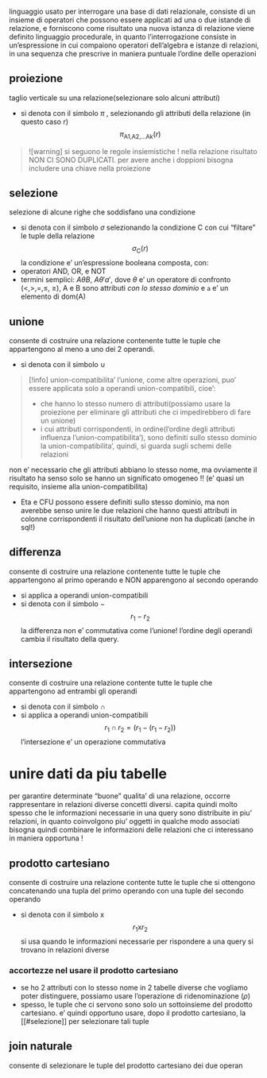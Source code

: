 linguaggio usato per interrogare una base di dati relazionale, consiste di un insieme di operatori che possono essere applicati ad una o due istande di relazione, e forniscono come risultato una nuova istanza di relazione
viene definito linguaggio procedurale, in quanto l’interrogazione consiste in un’espressione in cui compaiono operatori dell’algebra e istanze di relazioni, in una sequenza che prescrive in maniera puntuale l’ordine delle operazioni
## proiezione
taglio verticale su una relazione(selezionare solo alcuni attributi)
- si denota con il simbolo $\pi$
, selezionando gli attributi della relazione (in questo caso r)
$$\pi_{\text{A1,A2,...Ak}}(r)$$
>![warning] si seguono le regole insiemistiche ! nella relazione risultato NON CI SONO DUPLICATI. per avere anche i doppioni bisogna includere una chiave nella proiezione
## selezione
selezione di alcune righe che soddisfano una condizione
- si denota con il simbolo $\sigma$
selezionando la condizione C con cui “filtare” le tuple della relazione
$$\sigma_{\text{C}}(r)$$
la condizione e’ un’espressione booleana composta, con:
- operatori AND, OR, e NOT
- termini semplici: $A\theta B$, $A\theta  'a'$, dove $\theta$ e’ un operatore di confronto (<,>,=,≤, ≥), A e B sono attributi _con lo stesso dominio_ e `a` e’ un elemento di dom(A)
## unione
consente di costruire una relazione contenente tutte le tuple che appartengono al meno a uno dei 2 operandi.
- si denota con il simbolo $\cup$ 
>[!info] union-compatibilita’
>l’unione, come altre operazioni, puo’ essere applicata solo a operandi union-compatibili, cioe’:
>- che hanno lo stesso numero di attributi(possiamo usare la proiezione per eliminare gli attributi che ci impedirebbero di fare un unione)
>- i cui attributi corrispondenti, in ordine(l’ordine degli attributi influenza l’union-compatibilita’), sono definiti sullo stesso dominio
la union-compatibilita’, quindi, si guarda sugli schemi delle relazioni

non e’ necessario che gli attributi abbiano lo stesso nome, ma ovviamente il risultato ha senso solo se hanno un significato omogeneo !! (e’ quasi un requisito, insieme alla union-compatibilita)
- Eta e CFU possono essere definiti sullo stesso dominio, ma non averebbe senso unire le due relazioni che hanno questi attributi in colonne corrispondenti
il risultato dell’unione non ha duplicati (anche in sql!)
## differenza
consente di costruire una relazione contenente tutte le tuple che appartengono al primo operando e NON apparengono al secondo operando
- si applica a operandi union-compatibili
- si denota con il simbolo $-$  $$r_{1} - r_{2}$$
la differenza non e’ commutativa come l’unione! l’ordine degli operandi cambia il risultato della query.
## intersezione
consente di costruire una relazione contente tutte le tuple che appartengono ad entrambi gli operandi
- si denota con il simbolo $\cap$
- si applica a operandi union-compatibili
$$ r_{1}\cap r_{2}= (r_{1}-(r_{1}-r_{2}))$$
l’intersezione e’ un operazione commutativa

# unire dati da piu tabelle
per garantire determinate “buone” qualita’ di una relazione, occorre rappresentare in relazioni diverse concetti diversi.
capita quindi molto spesso che le informazioni necessarie in una query sono distribuite in piu’ relazioni, in quanto coinvolgono piu’ oggetti in qualche modo associati
bisogna quindi combinare le informazioni delle relazioni che ci interessano in maniera opportuna !
## prodotto cartesiano
consente di costruire una relazione contente tutte le tuple che si ottengono concatenando una tupla del primo operando con una tuple del secondo operando
- si denota con il simbolo $\text{x}$
$$ r_{1}\text{x}r_{2}$$
si usa quando le informazioni necessarie per rispondere a una query si trovano in relazioni diverse
### accortezze nel usare il prodotto cartesiano
- se ho 2 attributi con lo stesso nome in 2 tabelle diverse che vogliamo poter distinguere, possiamo usare l’operazione di ridenominazione ($\rho$)
- spesso, le tuple che ci servono sono solo un sottoinsieme del prodotto cartesiano. e’ quindi opportuno usare, dopo il prodotto cartesiano, la [[#selezione]] per selezionare tali tuple
## join naturale
consente di selezionare le tuple del prodotto cartesiano dei due operan